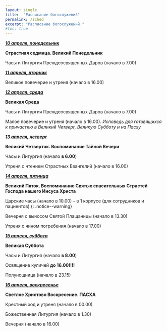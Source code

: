 ```yaml
---
layout: single
title:  "Расписание богослужений"
permalink: /sched
excerpt: "Расписание богослужений."
#toc: true
---
```


**_<span style="text-decoration:underline;">10 апреля, понедельник</span>_**

**Страстная седмица. Великий Понедельник**

Часы и Литургия Преждеосвященных Даров (начало в 7.00)

**_<span style="text-decoration:underline;">11 апреля, вторник</span>_**

Великое повечерие и утреня (начало в 16.00)

**_<span style="text-decoration:underline;">12 апреля, среда</span>_**

**Великая Среда**

Часы и Литургия Преждеосвященных Даров (начало в 7.00)

Малое повечерие и утреня (начало в 16.00). 
 _Исповедь для готовящихся к причастию в Великий Четверг, Великую Субботу и на Пасху_

**_<span style="text-decoration:underline;">13 апреля, четверг</span>_**

**Великий Четверток. Воспоминание Тайной Вечери**

Часы и Литургия (начало **в 6.00**)

Утреня с чтением Страстных Евангелий (начало в 16.00)

**_<span style="text-decoration:underline;">14 апреля, пятница</span>_**

**Великий Пяток. Воспоминание Святых спасительных Страстей Господа нашего Иисуса Христа**


Царские часы (начало в 10.00) – в 1 корпусе (для сотрудников и пациентов)
{: .notice--warning}


Вечерня с выносом Святой Плащаницы (начало в 13.30)

Утреня с чином погребения (начало в 17.00)

**_<span style="text-decoration:underline;">15 апреля, суббота</span>_**

**Великая Суббота**

Часы и Литургия (начало **в 8.00**)

Освящение куличей **до 16.00!!!!**

Полунощница (начало в 23.15)

**_<span style="text-decoration:underline;">16 апреля, воскресенье</span>_**

**Светлое Христово Воскресение. ПАСХА**

Крестный ход и утреня (начало в 00.00)

Божественная Литургия (начало в 1.30)

Вечерня (начало в 16.00)
